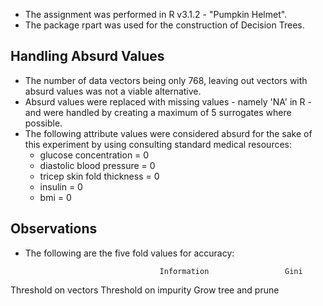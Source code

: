 - The assignment was performed in R v3.1.2 - "Pumpkin Helmet".
- The package rpart was used for the construction of Decision Trees.

Handling Absurd Values
-----------------------

- The number of data vectors being only 768, leaving out vectors with absurd values was not a viable
alternative.
- Absurd values were replaced with missing values - namely 'NA' in R - and were handled by creating
a maximum of 5 surrogates where possible.
- The following attribute values were considered absurd for the sake of this experiment by using
consulting standard medical resources:
   - glucose concentration = 0
   - diastolic blood pressure = 0
   - tricep skin fold thickness = 0
   - insulin = 0
   - bmi = 0

Observations
------------

- The following are the five fold values for accuracy:

                                    Information                 Gini
Threshold on vectors
Threshold on impurity
Grow tree and prune

